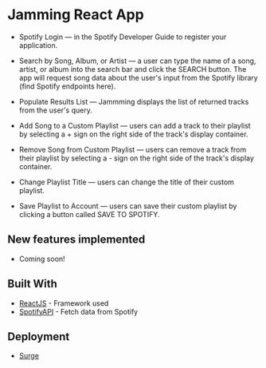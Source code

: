 # Jamming React App

* Spotify Login — in the Spotify Developer Guide to register your application.

* Search by Song, Album, or Artist — a user can type the name of a song, artist, or album into the search bar and click the SEARCH button.
The app will request song data about the user's input from the Spotify library (find Spotify endpoints here).

* Populate Results List — Jammming displays the list of returned tracks from the user's query.

* Add Song to a Custom Playlist — users can add a track to their playlist by selecting a + sign on the right side of the track's display container.

* Remove Song from Custom Playlist — users can remove a track from their playlist by selecting a - sign on the right side of the track's display container.

* Change Playlist Title — users can change the title of their custom playlist.

* Save Playlist to Account — users can save their custom playlist by clicking a button called SAVE TO SPOTIFY.

## New features implemented

* Coming soon!

## Built With

* [ReactJS](https://reactjs.org/) - Framework used
* [SpotifyAPI](https://developer.spotify.com/web-api/) - Fetch data from Spotify

## Deployment

* [Surge](https://surge.sh/)